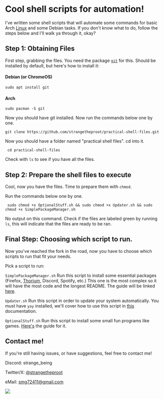 # Cool shell scripts for automation!


I've written some shell scripts that will automate some commands for basic Arch [Linux](https://github.com/torvalds/linux/) and some Debian tasks.
If you don't know what to do, follow the steps below and I'll walk ya through it, okay?

## Step 1: Obtaining Files
First step, grabbing the files. You need the package [`git`](https://git-scm.com/) for this.
Should be installed by default, but here's how to install it:

#### Debian (or ChromeOS)
``````
sudo apt install git
``````

#### Arch
``````
sudo pacman -S git
``````

Now you should have git installed.
Now run the commands below one by one.

``````
git clone https://github.com/strangetheproot/practical-shell-files.git
``````

Now you should have a folder named "practical shell files".
cd into it.
``````
 cd practical-shell-files
``````

Check with `ls` to see if you have all the files.

## Step 2: Prepare the shell files to execute
Cool, now you have the files. Time to prepare them with `chmod`.

Run the commands below one by one.
``````
 sudo chmod +x OptionalStuff.sh && sudo chmod +x Updater.sh && sudo chmod +x SimplePackageManager.sh
``````
No output on this command. Check if the files are labeled green by running `ls`, this will indicate that the files are ready to be ran.

## Final Step: Choosing which script to run.
Now you've reached the fork in the road, now you have to choose which scripts to run that fit your needs.

Pick a script to run:

`SimplePackageManager.sh` Run this script to install some essential packages (Firefox, [Thorium](https://github.com/Alex313031/thorium), Discord, Spotify, etc.) This one is the most complex so it will have the most code and the longest README. The guide will be linked [here](https://github.com/strangetheproot/practical-shell-files/guides/SimplePackageManagerHelp.md).

`Updater.sh` Run this script in order to update your system automatically. You must have `yay` installed, we'll cover how to use this script in [this](https://github.com/strangetheproot/practical-shell-files/guides/UpdaterScriptHelp.md) documentation. 

`OptionalStuff.sh` Run this script to install some small fun programs like games. [Here's](https://github.com/strangetheproot/practical-shell-files/guides/OptionalStuffHelp.md) the guide for it.



## Contact me!
If you're still having issues, or have suggestions, feel free to contact me!

Discord: strange_being

Twitter/X: [@strangetheproot](https://twitter.com/strangetheproot)

eMail: smg72411@gmail.com


<img src=https://raw.githubusercontent.com/strangetheproot/practical-shell-files/main/assets/dance.gif>